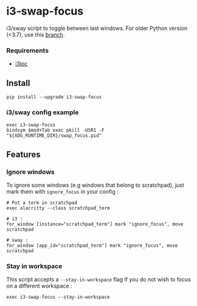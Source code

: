 # i3-swap-focus

i3/sway script to toggle between last windows. For older Python version (<3.7), use this [branch](https://github.com/olivierlemoal/i3-swap-focus/tree/python-3.6-support).

### Requirements

* [i3ipc](https://github.com/altdesktop/i3ipc-python)

## Install

```
pip install --upgrade i3-swap-focus
```

### i3/sway config example

```
exec i3-swap-focus
bindsym $mod+Tab exec pkill -USR1 -F "${XDG_RUNTIME_DIR}/swap_focus.pid"
```

## Features

### Ignore windows

To ignore some windows (e.g windows that belong to scratchpad), just mark them with ``ignore_focus`` in your config :

```
# Put a term in scratchpad
exec alacritty --class scratchpad_term

# i3 :
for_window [instance="scratchpad_term"] mark "ignore_focus", move scratchpad

# sway :
for_window [app_id="scratchpad_term"] mark "ignore_focus", move scratchpad
```

### Stay in workspace

This script accepts a ``--stay-in-workspace`` flag if you do not wish to focus on a different workspace :
```
exec i3-swap-focus --stay-in-workspace
```
